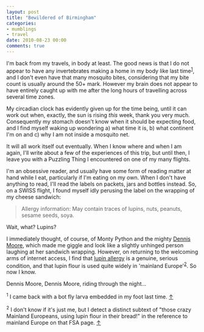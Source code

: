 ```yaml
---
layout: post
title: "Bewildered of Birmingham"
categories:
- mumblings
- travel
date: 2010-08-23 00:00
comments: true
---
```


<p>I'm back from my travels, in body at least. The good news is that I do not appear to have any invertebrates making a home in my body like last time<sup id="r1-230810"><a href="#f1-230810">1</a></sup>, and I don't even have that many mosquito bites, considering that my bite count is usually around the 50+ mark. However my brain does not appear to have entirely caught up with me after the long hours of travelling across several time zones.</p>

<p>My circadian clock has evidently given up for the time being, until it can work out when, exactly, the sun is rising <em>this</em> week, thank you very much. Consequently my stomach doesn't know when it should be expecting food, and I find myself waking up wondering a) what time it is, b) what continent I'm on and c) why I am not inside a mosquito net.</p>

<p>It will all work itself out eventually. When I know where and when I am again, I'll write about a few of the experiences of this trip, but until then, I leave you with a Puzzling Thing I encountered on one of my many flights.</p>

<p>I'm an obsessive reader, and usually have some form of reading matter at hand while I eat, particularly if I'm eating on my own. When I don't have anything to read, I'll read the labels on packets, jars and bottles instead. So, on a SWISS flight, I found myself idly perusing the label on the wrapping of my cheese sandwich:</p>

<blockquote>
<p>Allergy information: May contain traces of lupins, nuts, peanuts, sesame seeds, soya.</p>
</blockquote>

<p>Wait, what? Lupins?</p>

<p>I immediately thought, of course, of Monty Python and the mighty <a href="http://www.youtube.com/watch?v=MH5OnkzI6fo">Dennis Moore</a>, which made me giggle and look like a slightly unhinged person laughing at her sandwich wrapping. However, on returning to the welcoming arms of internet access, I find that <a href="http://www.eatwell.gov.uk/healthissues/foodintolerance/foodintolerancetypes/lupinallergy/">lupin allergy</a> is a genuine, serious condition, and that lupin flour is used quite widely in 'mainland Europe'<sup id="r2-230810"><a href="#f2-230810">2</a></sup>. So now I know.</p>

<p>Dennis Moore, Dennis Moore, riding through the night...</p>

<p><sup id="f1-230810">1</sup> I came back with a bot fly larva embedded in my foot last time. <a href="#r1-230810">&uarr;</a></p>

<p><sup id="f2-230810">2</sup> I don't know if it's just me, but I detect a distinct subtext of "those crazy Mainland Europeans, using lupin flour in their bread!" in the reference to mainland Europe on that FSA page. <a href="#r2-230810">&uarr;</a></p>


